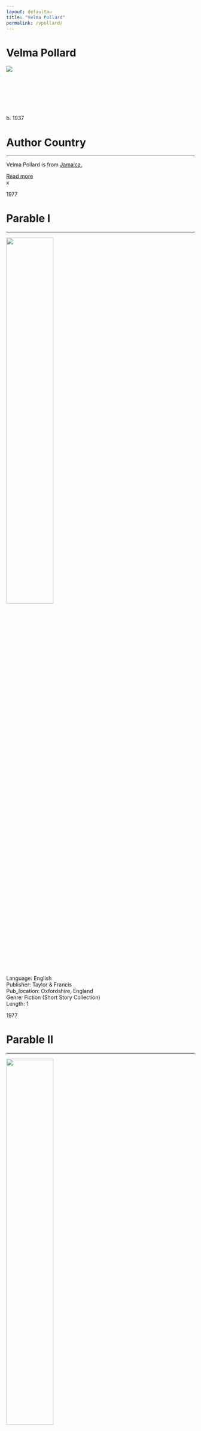 ```yaml
---
layout: defaultau
title: "Velma Pollard"
permalink: /vpollard/
---
```

<!-- partial:index.partial.html -->
<div class="content">
    <h1>Velma Pollard</h1>
    <div class="quote">
        <div><img src="https://images.gr-assets.com/authors/1436811625p8/166350.jpg" class="logo"></div>
    </div>
    <div class="timeline">
        <div style="padding-bottom:100px;"></div>
        <div class="block">
            <div class="date right"><p class="right">b. 1937</p></div>
            <div class="dot"></div>
            <div class="left first">
            <div class="author_country">
                <h1>Author Country</h1><hr>
          <div class="aclocation">  <p> Velma Pollard is from <a href="{{ site.baseurl }}/4/"> Jamaica.</a></p></div>
                <div class="acreadmore"> <a href="https://en.wikipedia.org/wiki/Velma_Pollard" target="_blank">Read more</a> </div>
            </div>
            </div>x
        </div>
        <div class="block">
            <div class="date left"><p class="left">1977</p></div>
            <div class="dot"></div>
            <div class="right hide">
                <h1>Parable I</h1><hr>
                <p><img src="https://cdn.vectorstock.com/i/preview-1x/48/06/image-preview-icon-picture-placeholder-vector-31284806.jpg" height="50%" width = "50%"></p>
                <p>
                Language: English<br/>
                Publisher: Taylor & Francis<br/>
                Pub_location: Oxfordshire, England<br/>
                Genre: Fiction (Short Story Collection)<br/>
                Length: 1<br/>                   </p>
            </div>
        </div>
       <div class="block">
            <div class="date right"><p class="right">1977</p></div>
            <div class="dot"></div>
            <div class="left hide">
                <h1>Parable II</h1><hr>
                <p><img src="https://www.tandfonline.com/na101/home/literatum/publisher/tandf/journals/content/rcbq20/1977/rcbq20.v023.i02-03/00086495.1977.11671925/20160421/00086495.1977.11671925.fp.png_v03" height="50%" width = "50%"></p>
                <p>
                Language: English<br/>
                Publisher: Taylor & Francis<br/>
                Pub_location: Oxfordshire, England<br/>
                Genre: Fiction (Short Story Collection)<br/>
                Length: 2<br/>                   </p>
            </div>
        </div>
       <div class="block">
            <div class="date left"><p class="left">1977</p></div>
            <div class="dot"></div>
            <div class="right hide">
                <h1>Poems</h1><hr>
                <p><img src="https://cdn.vectorstock.com/i/preview-1x/48/06/image-preview-icon-picture-placeholder-vector-31284806.jpg" height="50%" width = "50%"></p>
                <p>
                Language: English<br/>
                Publisher: Taylor & Francis<br/>
                Pub_location: Oxfordshire, England<br/>
                Genre: Poetry Collection<br/>
                Length: 3<br/>                   </p>
            </div>
        </div>
       <div class="block">
            <div class="date right"><p class="right">1978</p></div>
            <div class="dot"></div>
            <div class="left hide">
                <h1>British Museum And After</h1><hr>
                <p><img src="https://cdn.vectorstock.com/i/preview-1x/48/06/image-preview-icon-picture-placeholder-vector-31284806.jpg" height="50%" width = "50%"></p>
                <p>
                Language: English<br/>
                Publisher: Taylor & Francis<br/>
                Pub_location: Oxfordshire, England<br/>
                Genre: Poem<br/>
                Length: 2<br/>                   </p>
            </div>
        </div>
       <div class="block">
            <div class="date left"><p class="left">1980</p></div>
            <div class="dot"></div>
            <div class="right hide">
                <h1>The Dust A Tribute To The Folk</h1><hr>
                <p><img src="https://www.jstor.org/page-scan-delivery/get-page-scan/40653399/0"></p>
                <p>
                Language: English<br/>
                Publisher: Caribbean Quaterly<br/>
                Pub_location: Oxfordshire, England<br/>
                Genre: Fiction (Short Story Collection)<br/>
                Length: 7<br/>                   </p>
            </div>
        </div>
       <div class="block">
            <div class="date right"><p class="right">1980</p></div>
            <div class="dot"></div>
            <div class="left hide">
                <h1>Dread Talk : The Speech Of The Rastafarian in Jamaica</h1><hr>
                <p><img src="https://cdn.vectorstock.com/i/preview-1x/48/06/image-preview-icon-picture-placeholder-vector-31284806.jpg"></p>
                <p>
                Language: English<br/>
                Publisher: Taylor & Francis<br/>
                Pub_location: Oxfordshire, England<br/>
                Genre: Anthology<br/>
                Length: 134<br/>                   </p>
            </div>
        </div>
        <div class="block">
            <div class="date left"><p class="left">1982</p></div>
            <div class="dot"></div>
            <div class="right hide">
                <h1>The Social History Of Dread Talk</h1><hr>
                <p><img src="![image](https://user-images.githubusercontent.com/94931129/175392539-6589a53b-3324-4060-8858-065cc80be6bc.png)"></p>
                <p>
                Language: English<br/>
                Publisher: Taylor & Francis<br/>
                Publisher Location: Oxfordshire, England<br/>
                Genre: Non Fiction<br/>
                Length: 117</p>
            </div>
        </div>
        <div class="block">
            <div class="date right"><p class="right">1985</p></div>
            <div class="dot"></div>
            <div class="left hide">
                <h1>Anansesem: A Collection Of Caribbean Folk Tales, Legends And Poems For Juniors</h1><hr>
                <p><img src="https://images-na.ssl-images-amazon.com/images/I/513e6JdTJOL._SR600%2C315_PIWhiteStrip%2CBottomLeft%2C0%2C35_SCLZZZZZZZ_FMpng_BG255%2C255%2C255.jpg"></p>
                <p>
                Language: English<br/>
                Publisher: Longman Caribbean<br/>
                Publisher Location: Kingston, Jamaica<br/>
                Genre: Anthology<br/>
                Length: 141</p>
            </div>
        </div>
        <div class="block">
            <div class="date left"><p class="left">1988</p></div>
            <div class="dot"></div>
            <div class="right hide">
                <h1>Karl And Other Stories</h1><hr>
                <p><img src="https://i.gr-assets.com/images/S/compressed.photo.goodreads.com/books/1328036698i/3380259._UY400_SS400_.jpg"></p>
                <p>
                Language: English<br/>
                Publisher: Longman Publishing<br/>
                Publisher Location: Harlow, England<br/>
                Genre: Fiction<br/>
                Length: 203</p>
            </div>
        </div>
        <div class="block">
            <div class="date right"><p class="right">1988</p></div>
            <div class="dot"></div>
            <div class="left hide">
                <h1>Crown Point & Other Poems</h1><hr>
                <p><img src="https://images-na.ssl-images-amazon.com/images/I/31EYGTBNNHL.jpg"></p>
                <p> Language: English<br/>
                Publisher: Peepal Tree Press<br/>
                Publisher Location: Leeds, England<br/>
                Genre: Poetry Collection<br/>
                Length: 84</p>
            </div>
        </div>
        <div class="block">
            <div class="date left"><p class="left">1989</p></div>
            <div class="dot"></div>
            <div class="right hide">
                <h1>Considering Woman</h1><hr>
                <p><img src="https://images-na.ssl-images-amazon.com/images/I/51ok+6Dn13L.jpg"></p>
                <p>
                Language: English<br/>
                Publisher: Women's Press<br/>
                Publisher Location: London, England<br/>
                Genre: Fiction<br/>
                Length: 77</p>
            </div>
        </div>
        <div class="block">
            <div class="date right"><p class="right">1992</p></div>
            <div class="dot"></div>
            <div class="left hide">
                <h1>Shame trees don't grow here : but poincianas bloom</h1><hr>
                <p><img src="https://www.peepaltreepress.com/sites/default/files/styles/book_cover_large/public/9780948833489_0.jpg?itok=_6FwQk7S"></p>
                <p>
                Language: English<br/>
                Publisher: Peepal Tree Press<br/>
                Publisher Location: Leeds, LDN, England<br/>
                Genre: Fiction<br/>
                Length: 71</p>
            </div>
        </div>
        <div class="block">
            <div class="date left"><p class="left">1994</p></div>
            <div class="dot"></div>
            <div class="right hide">
                <h1>Homestretch</h1><hr>
                <p><img src="https://i.gr-assets.com/images/S/compressed.photo.goodreads.com/books/1267969458i/3380258._UY630_SR1200,630_.jpg"></p>
                <p>
                Language: English<br/>
                Publisher: Longman Publishing<br/>
                Publisher Location: Harlow, England<br/>
                Genre: Fiction<br/>
                Length: 189</p>
            </div>
        </div>
        <div class="block">
            <div class="date right"><p class="right">2003</p></div>
            <div class="dot"></div>
            <div class="left hide">
                <h1>From Jamaican Creole To Standard English: A Handbook For Teachers</h1><hr>
                <p><img src="https://images-na.ssl-images-amazon.com/images/I/915MJJ5YWOL.jpg"></p>
                <p>
                Language: English<br/>
                Publisher: University of the West Indies Press<br/>
                Publisher Location: Kingston, Jamaica<br/>
                Genre: Non Fiction<br/>
                Length: 69</p>
            </div>
        </div>
        <div class="block">
            <div class="date left"><p class="left">2008</p></div>
            <div class="dot"></div>
            <div class="right hide">
                <h1>Leaving Traces</h1><hr>
                <p><img src="https://www.peepaltreepress.com/sites/default/files/styles/book_cover_large/public/9781845230210_0.jpg?itok=YbFCVRJj"></p>
                <p>
                Language: English<br/>
                Publisher: Peepal Tree Press<br/>
                Publisher Location: Leeds, LDN, England<br/>
                Genre: Poetry Collection<br/>
                Length: 92</p>
            </div>
        </div>
  <div style="padding-bottom:100px;"></div>
    </div>
  <!-- partial -->
<script src='https://cdnjs.cloudflare.com/ajax/libs/jquery/3.1.1/jquery.min.js'></script><script  src="{{ site.baseurl }}/assets/js/authorscript.js"></script>